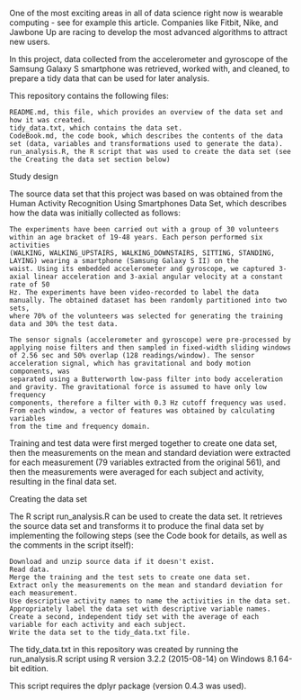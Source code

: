 One of the most exciting areas in all of data science right now is wearable computing - see for example this article. 
Companies like Fitbit, Nike, and Jawbone Up are racing to develop the most advanced algorithms to attract new users.

In this project, data collected from the accelerometer and gyroscope of the Samsung Galaxy S smartphone was retrieved, worked with, and cleaned,
 to prepare a tidy data that can be used for later analysis.

This repository contains the following files:

    README.md, this file, which provides an overview of the data set and how it was created.
    tidy_data.txt, which contains the data set.
    CodeBook.md, the code book, which describes the contents of the data set (data, variables and transformations used to generate the data).
    run_analysis.R, the R script that was used to create the data set (see the Creating the data set section below)

Study design

The source data set that this project was based on was obtained from the Human Activity Recognition Using Smartphones Data Set, which describes
 how the data was initially collected as follows:

    The experiments have been carried out with a group of 30 volunteers within an age bracket of 19-48 years. Each person performed six activities 
	(WALKING, WALKING_UPSTAIRS, WALKING_DOWNSTAIRS, SITTING, STANDING, LAYING) wearing a smartphone (Samsung Galaxy S II) on the
	waist. Using its embedded accelerometer and gyroscope, we captured 3-axial linear acceleration and 3-axial angular velocity at a constant rate of 50
	Hz. The experiments have been video-recorded to label the data manually. The obtained dataset has been randomly partitioned into two sets,
	where 70% of the volunteers was selected for generating the training data and 30% the test data.

    The sensor signals (accelerometer and gyroscope) were pre-processed by applying noise filters and then sampled in fixed-width sliding windows 
	of 2.56 sec and 50% overlap (128 readings/window). The sensor acceleration signal, which has gravitational and body motion components, was 
	separated using a Butterworth low-pass filter into body acceleration and gravity. The gravitational force is assumed to have only low frequency 
	components, therefore a filter with 0.3 Hz cutoff frequency was used. From each window, a vector of features was obtained by calculating variables
	from the time and frequency domain.

Training and test data were first merged together to create one data set, then the measurements on the mean and standard deviation were extracted
 for each measurement (79 variables extracted from the original 561), and then the measurements were averaged for each subject and activity,
 resulting in the final data set.
 
 
Creating the data set

The R script run_analysis.R can be used to create the data set. It retrieves the source data set and transforms it to produce the final data set by
 implementing the following steps (see the Code book for details, as well as the comments in the script itself):

    Download and unzip source data if it doesn't exist.
    Read data.
    Merge the training and the test sets to create one data set.
    Extract only the measurements on the mean and standard deviation for each measurement.
    Use descriptive activity names to name the activities in the data set.
    Appropriately label the data set with descriptive variable names.
    Create a second, independent tidy set with the average of each variable for each activity and each subject.
    Write the data set to the tidy_data.txt file.

The tidy_data.txt in this repository was created by running the run_analysis.R script using R version 3.2.2 (2015-08-14) on Windows 8.1 64-bit 
edition.

This script requires the dplyr package (version 0.4.3 was used).